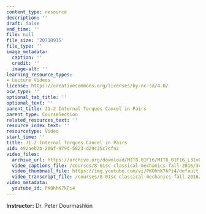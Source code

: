 ```yaml
---
content_type: resource
description: ''
draft: false
end_time: ''
file: null
file_size: '20718915'
file_type: ''
image_metadata:
  caption: ''
  credit: ''
  image-alt: ''
learning_resource_types:
- Lecture Videos
license: https://creativecommons.org/licenses/by-nc-sa/4.0/
ocw_type: ''
optional_tab_title: ''
optional_text: ''
parent_title: 31.2 Internal Torques Cancel in Pairs
parent_type: CourseSection
related_resources_text: ''
resource_index_text: ''
resourcetype: Video
start_time: ''
title: 31.2 Internal Torques Cancel in Pairs
uid: 492aeb2b-206f-979d-5823-d29c35c7cf42
video_files:
  archive_url: https://archive.org/download/MIT8.01F16/MIT8_01F16_L31v02_360p.mp4
  video_captions_file: /courses/8-01sc-classical-mechanics-fall-2016/3ca3cdd10177563780d625eb31f90794_PKOhhK7kPi4.vtt
  video_thumbnail_file: https://img.youtube.com/vi/PKOhhK7kPi4/default.jpg
  video_transcript_file: /courses/8-01sc-classical-mechanics-fall-2016/fa2c6995d509ebf7a402c7c8aed4057a_PKOhhK7kPi4.pdf
video_metadata:
  youtube_id: PKOhhK7kPi4
---
```

**Instructor:** Dr. Peter Dourmashkin